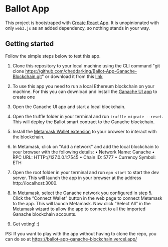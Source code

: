 # Ballot App

This project is bootstraped with [Create React App](https://create-react-app.dev). It is unopinionated with only `web3.js` as an added dependency, so nothing stands in your way.

## Getting started

Follow the simple steps below to test this app.

1.  Clone this repository to your local machine using the CLI command "git clone https://github.com/cheddarking/Ballot-App-Ganache-Blockchain.git" or download it from this [link](https://github.com/cheddarking/Ballot-App-Ganache-Blockchain/archive/refs/heads/main.zip)

2. To use this app you need to run a local Ethereum blockchain on your machine. For this you can download and install the [Ganache UI app](https://trufflesuite.com/ganache/) to create one 

3. Open the Ganache UI app and start a local blockchain. 

4. Open the truffle folder in your terminal and run `truffle migrate --reset`. This will deploy the Ballot smart contract to the Ganache blockchain.

5. Install the [Metamask Wallet extension]( https://metamask.io/download/) to your browser to interact with the blockchain.

6. In Metamask, click on "Add a network" and add the local blockchain to your browser with the following details:
•	Network Name: Ganache 
•	RPC URL: HTTP://127.0.0.1:7545
•	Chain ID: 5777
•	Currency Symbol: ETH

7. Open the root folder in your terminal and run `npm start` to start the dev server. This will launch the app in your browser at the address http://localhost:3000.

8. In Metamask, select the Ganache network you configured in step 5. Click the “Connect Wallet” button in the web page to connect Metamask to the app. This will launch Metamask. Now click “Select All” in the Metamask wizard to allow the app to connect to all the imported Ganache blockchain accounts.

9. Get voting! :)

PS: If you want to play with the app without having to clone the repo, you can do so at https://ballot-app-ganache-blockchain.vercel.app/